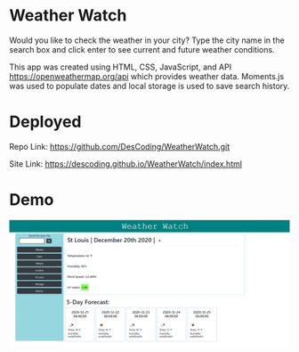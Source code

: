 # Weather Watch
Would you like to check the weather in your city?  Type the city name in the search box and click enter to see current and future weather conditions.

This app was created using HTML, CSS, JavaScript, and API https://openweathermap.org/api which provides weather data.  Moments.js was used to populate dates and local storage is used to save search history.

# Deployed
Repo Link:  https://github.com/DesCoding/WeatherWatch.git

Site Link:  https://descoding.github.io/WeatherWatch/index.html

# Demo
![Demo](Assets/WeatherWatchApp.png)


